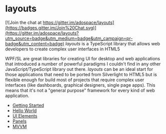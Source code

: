 # layouts

[![Join the chat at https://gitter.im/adospace/layouts](https://badges.gitter.im/Join%20Chat.svg)](https://gitter.im/adospace/layouts?utm_source=badge&utm_medium=badge&utm_campaign=pr-badge&utm_content=badge)
*layouts* is a TypeScript library that allows web developers to create complex user interfaces in HTML5

WPF/SL are great libraries for creating UI for desktop and web applications that introduced a number of powerful paradigms I couldn't find in any other JavaScript/TypeScript library out there.
*layouts* can be an ideal start for those applications that need to be ported from Silverlight to HTML5 but is flexible enough for build most of projects that require complex user interfaces (like dashboards, graphical designers, single page apps). This means that it's not a "general purpose" framework for every kind of web application.

* [Getting Started](gettingstarted.md)
* [Hello World](helloworld.md)
* [UI Elements](uielements.md)
* [Panels](panels.md)
* [MVVM](mvvm.md)



